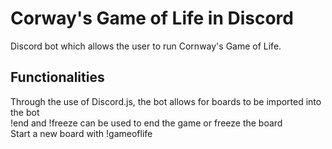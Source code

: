 # Corway's Game of Life in Discord   
Discord bot which allows the user to run Cornway's Game of Life.
## Functionalities  
Through the use of Discord.js, the bot allows for boards to be imported into the bot  
!end and !freeze can be used to end the game or freeze the board   
Start a new board with !gameoflife  